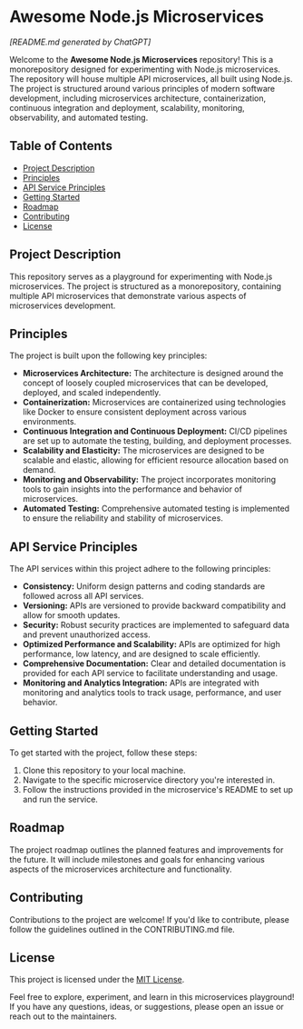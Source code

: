 # Awesome Node.js Microservices

_[README.md generated by ChatGPT]_

Welcome to the **Awesome Node.js Microservices** repository! This is a monorepository designed for experimenting with Node.js microservices. The repository will house multiple API microservices, all built using Node.js. The project is structured around various principles of modern software development, including microservices architecture, containerization, continuous integration and deployment, scalability, monitoring, observability, and automated testing.

## Table of Contents

- [Project Description](#project-description)
- [Principles](#principles)
- [API Service Principles](#api-service-principles)
- [Getting Started](#getting-started)
- [Roadmap](#roadmap)
- [Contributing](#contributing)
- [License](#license)

## Project Description

This repository serves as a playground for experimenting with Node.js microservices. The project is structured as a monorepository, containing multiple API microservices that demonstrate various aspects of microservices development.

## Principles

The project is built upon the following key principles:

- **Microservices Architecture:** The architecture is designed around the concept of loosely coupled microservices that can be developed, deployed, and scaled independently.
- **Containerization:** Microservices are containerized using technologies like Docker to ensure consistent deployment across various environments.
- **Continuous Integration and Continuous Deployment:** CI/CD pipelines are set up to automate the testing, building, and deployment processes.
- **Scalability and Elasticity:** The microservices are designed to be scalable and elastic, allowing for efficient resource allocation based on demand.
- **Monitoring and Observability:** The project incorporates monitoring tools to gain insights into the performance and behavior of microservices.
- **Automated Testing:** Comprehensive automated testing is implemented to ensure the reliability and stability of microservices.

## API Service Principles

The API services within this project adhere to the following principles:

- **Consistency:** Uniform design patterns and coding standards are followed across all API services.
- **Versioning:** APIs are versioned to provide backward compatibility and allow for smooth updates.
- **Security:** Robust security practices are implemented to safeguard data and prevent unauthorized access.
- **Optimized Performance and Scalability:** APIs are optimized for high performance, low latency, and are designed to scale efficiently.
- **Comprehensive Documentation:** Clear and detailed documentation is provided for each API service to facilitate understanding and usage.
- **Monitoring and Analytics Integration:** APIs are integrated with monitoring and analytics tools to track usage, performance, and user behavior.

## Getting Started

To get started with the project, follow these steps:

1. Clone this repository to your local machine.
2. Navigate to the specific microservice directory you're interested in.
3. Follow the instructions provided in the microservice's README to set up and run the service.

## Roadmap

The project roadmap outlines the planned features and improvements for the future. It will include milestones and goals for enhancing various aspects of the microservices architecture and functionality.

## Contributing

Contributions to the project are welcome! If you'd like to contribute, please follow the guidelines outlined in the CONTRIBUTING.md file.

## License

This project is licensed under the [MIT License](LICENSE).

Feel free to explore, experiment, and learn in this microservices playground! If you have any questions, ideas, or suggestions, please open an issue or reach out to the maintainers.
